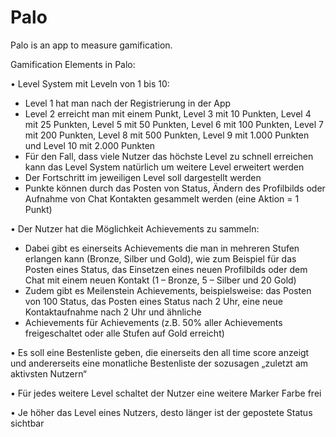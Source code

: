 # Palo
Palo is an app to measure gamification.

Gamification Elements in Palo:

•	Level System mit Leveln von 1 bis 10:
 - Level 1 hat man nach der Registrierung in der App
 - Level 2 erreicht man mit einem Punkt, Level 3 mit 10 Punkten, Level 4 mit 25 Punkten, Level 5 mit 50 Punkten, Level 6 mit 100 Punkten, Level 7 mit 200 Punkten, Level 8 mit 500 Punkten, Level 9 mit 1.000 Punkten und Level 10 mit 2.000 Punkten
 - Für den Fall, dass viele Nutzer das höchste Level zu schnell erreichen kann das Level System natürlich um weitere Level erweitert werden
 - Der Fortschritt im jeweiligen Level soll dargestellt werden
 - Punkte können durch das Posten von Status, Ändern des Profilbilds oder Aufnahme von Chat Kontakten gesammelt werden (eine Aktion = 1 Punkt)


•	Der Nutzer hat die Möglichkeit Achievements zu sammeln:
 - Dabei gibt es einerseits Achievements die man in mehreren Stufen erlangen kann (Bronze, Silber und Gold), wie zum Beispiel für das Posten eines Status, das Einsetzen eines neuen Profilbilds oder dem Chat mit einem neuen Kontakt (1 – Bronze, 5 – Silber und 20 Gold)
 - Zudem gibt es Meilenstein Achievements, beispielsweise: das Posten von 100 Status, das Posten eines Status nach 2 Uhr, eine neue Kontaktaufnahme nach 2 Uhr und ähnliche
 - Achievements für Achievements (z.B. 50% aller Achievements freigeschaltet oder alle Stufen auf Gold erreicht)


•	Es soll eine Bestenliste geben, die einerseits den all time score anzeigt und andererseits eine monatliche Bestenliste der sozusagen „zuletzt am aktivsten Nutzern“


•	Für jedes weitere Level schaltet der Nutzer eine weitere Marker Farbe frei


•	Je höher das Level eines Nutzers, desto länger ist der gepostete Status sichtbar
